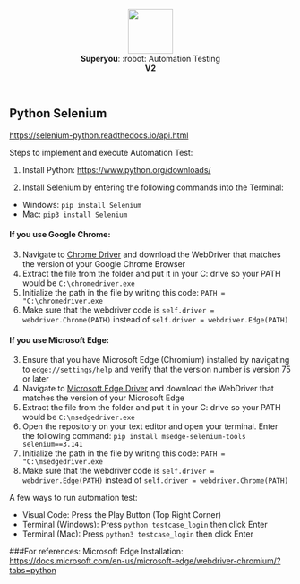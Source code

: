 <p align="center">
  <img src="https://i.ibb.co/djnLFxG/ux-design.png" height="80" /><br/>
  <span><b>Superyou</b>: :robot: <span>Automation Testing</span><br/>
  <b>V2</b>
</p>
  
<br/>

## Python Selenium
https://selenium-python.readthedocs.io/api.html

Steps to implement and execute Automation Test:

1. Install Python:
https://www.python.org/downloads/

2. Install Selenium by entering the following commands into the Terminal:
- Windows: `pip install Selenium`
- Mac: `pip3 install Selenium`

#### If you use Google Chrome:

3. Navigate to <a href="https://sites.google.com/a/chromium.org/chromedriver/home">Chrome Driver</a> and download the WebDriver that matches the version of your Google Chrome Browser
4. Extract the file from the folder and put it in your C: drive so your PATH would be `C:\chromedriver.exe`
5. Initialize the path in the file by writing this code:
`PATH = "C:\chromedriver.exe`
6. Make sure that the webdriver code is `self.driver = webdriver.Chrome(PATH)` instead of `self.driver = webdriver.Edge(PATH)`

#### If you use Microsoft Edge:

3. Ensure that you have Microsoft Edge (Chromium) installed by navigating to `edge://settings/help` and verify that the version number is version 75 or later
4. Navigate to <a href="https://developer.microsoft.com/en-us/microsoft-edge/tools/webdriver/">Microsoft Edge Driver</a> and download the WebDriver that matches the version of your Microsoft Edge
5. Extract the file from the folder and put it in your C: drive so your PATH would be `C:\msedgedriver.exe`
6. Open the repository on your text editor and open your terminal. Enter the following command:
`pip install msedge-selenium-tools selenium==3.141`
7. Initialize the path in the file by writing this code:
`PATH = "C:\msedgedriver.exe`
8. Make sure that the webdriver code is `self.driver = webdriver.Edge(PATH)` instead of `self.driver = webdriver.Chrome(PATH)`


A few ways to run automation test:
- Visual Code: Press the Play Button (Top Right Corner)
- Terminal (Windows): Press `python testcase_login` then click Enter
- Terminal (Mac): Press `python3 testcase_login` then click Enter

###For references:
Microsoft Edge Installation: https://docs.microsoft.com/en-us/microsoft-edge/webdriver-chromium/?tabs=python
